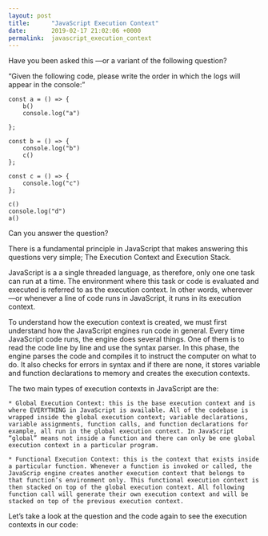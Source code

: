 ```yaml
---
layout: post
title:      "JavaScript Execution Context"
date:       2019-02-17 21:02:06 +0000
permalink:  javascript_execution_context
---
```


Have you been asked this —or a variant of the following question?

“Given the following code, please write the order in which the logs will appear in the console:”

```
const a = () => {
	b()
	console.log("a")
	
};

const b = () => {
	console.log("b")
	c()
};

const c = () => {
	console.log("c")
};

c()
console.log("d")
a()
```

Can you answer the question?

There is a fundamental principle in JavaScript that makes answering this questions very simple; The Execution Context and Execution Stack.

JavaScript is a a single threaded language, as therefore, only one one task can run at a time. The environment where this task or code is evaluated and executed is referred to as the execution context. In other words, wherever —or whenever a line of code runs in JavaScript, it runs in its execution context.

To understand how the execution context is created, we must first understand how the JavaScript engines run code in general. 
Every time JavaScript code runs, the engine does several things. One of them is to read the code line by line and use the syntax parser. In this phase, the engine parses the code and compiles it to instruct the computer on what to do. It also checks for errors in syntax and if there are none, it stores variable and function declarations to memory and creates the execution contexts.

The two main types of execution contexts in JavaScript are the:

	* Global Execution Context: this is the base execution context and is where EVERYTHING in JavaScript is available. All of the codebase is wrapped inside the global execution context; variable declarations, variable assignments, function calls, and function declarations for example, all run in the global execution context. In JavaScript “global” means not inside a function and there can only be one global execution context in a particular program. 

	* Functional Execution Context: this is the context that exists inside a particular function. Whenever a function is invoked or called, the JavaScrip engine creates another execution context that belongs to that function’s environment only. This functional execution context is then stacked on top of the global execution context. All following function call will generate their own execution context and will be stacked on top of the previous execution context.

Let’s take a look at the question and the code again to see the execution contexts in our code:

